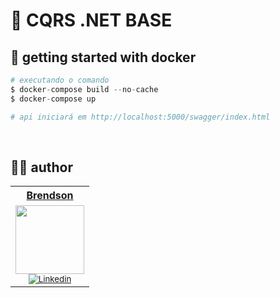 # 🚀 CQRS .NET BASE


## 🐋 getting started with docker

```php
# executando o comando
$ docker-compose build --no-cache
$ docker-compose up

# api iniciará em http://localhost:5000/swagger/index.html
```

<br>

## ✍🏼 author

<table>
  <tr>
   <tr align=center>
        <th><a href="https://github.com/br3nds0n"><strong> Brendson </strong><a></th>
  </tr>
    <td align="center">
      <a href="https://github.com/br3nds0n">
        <img src="https://github.com/br3nds0n/base-net-api/assets/82064724/8d0b1965-b7e1-45b3-ae8e-1a95bf082030" height="110" width="110"/></a><br>
        <sub>
            <a href="https://www.linkedin.com/in/brendson/" target="_blank" rel="noreferrer" rel="noopener">
              <img src="https://img.shields.io/badge/LinkedIn-0077B5?style=for-the-badge&logo=linkedin&logoColor=white" alt="Linkedin"/>
            </a></br>
          </div>
        </sub>
    </td>
</table>
